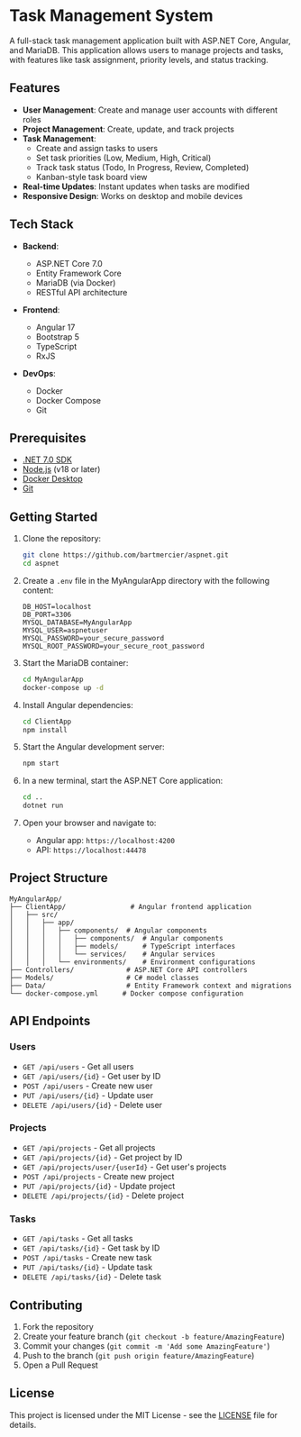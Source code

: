 # Task Management System

A full-stack task management application built with ASP.NET Core, Angular, and MariaDB. This application allows users to manage projects and tasks, with features like task assignment, priority levels, and status tracking.

## Features

- **User Management**: Create and manage user accounts with different roles
- **Project Management**: Create, update, and track projects
- **Task Management**: 
  - Create and assign tasks to users
  - Set task priorities (Low, Medium, High, Critical)
  - Track task status (Todo, In Progress, Review, Completed)
  - Kanban-style task board view
- **Real-time Updates**: Instant updates when tasks are modified
- **Responsive Design**: Works on desktop and mobile devices

## Tech Stack

- **Backend**:
  - ASP.NET Core 7.0
  - Entity Framework Core
  - MariaDB (via Docker)
  - RESTful API architecture

- **Frontend**:
  - Angular 17
  - Bootstrap 5
  - TypeScript
  - RxJS

- **DevOps**:
  - Docker
  - Docker Compose
  - Git

## Prerequisites

- [.NET 7.0 SDK](https://dotnet.microsoft.com/download)
- [Node.js](https://nodejs.org/) (v18 or later)
- [Docker Desktop](https://www.docker.com/products/docker-desktop)
- [Git](https://git-scm.com/)

## Getting Started

1. Clone the repository:
   ```bash
   git clone https://github.com/bartmercier/aspnet.git
   cd aspnet
   ```

2. Create a `.env` file in the MyAngularApp directory with the following content:
   ```
   DB_HOST=localhost
   DB_PORT=3306
   MYSQL_DATABASE=MyAngularApp
   MYSQL_USER=aspnetuser
   MYSQL_PASSWORD=your_secure_password
   MYSQL_ROOT_PASSWORD=your_secure_root_password
   ```

3. Start the MariaDB container:
   ```bash
   cd MyAngularApp
   docker-compose up -d
   ```

4. Install Angular dependencies:
   ```bash
   cd ClientApp
   npm install
   ```

5. Start the Angular development server:
   ```bash
   npm start
   ```

6. In a new terminal, start the ASP.NET Core application:
   ```bash
   cd ..
   dotnet run
   ```

7. Open your browser and navigate to:
   - Angular app: `https://localhost:4200`
   - API: `https://localhost:44478`

## Project Structure

```
MyAngularApp/
├── ClientApp/                # Angular frontend application
│   ├── src/
│   │   ├── app/
│   │   │   ├── components/  # Angular components
│   │   │   │   ├── components/  # Angular components
│   │   │   │   ├── models/      # TypeScript interfaces
│   │   │   │   └── services/    # Angular services
│   │   │   └── environments/    # Environment configurations
├── Controllers/             # ASP.NET Core API controllers
├── Models/                  # C# model classes
├── Data/                    # Entity Framework context and migrations
└── docker-compose.yml      # Docker compose configuration
```

## API Endpoints

### Users
- `GET /api/users` - Get all users
- `GET /api/users/{id}` - Get user by ID
- `POST /api/users` - Create new user
- `PUT /api/users/{id}` - Update user
- `DELETE /api/users/{id}` - Delete user

### Projects
- `GET /api/projects` - Get all projects
- `GET /api/projects/{id}` - Get project by ID
- `GET /api/projects/user/{userId}` - Get user's projects
- `POST /api/projects` - Create new project
- `PUT /api/projects/{id}` - Update project
- `DELETE /api/projects/{id}` - Delete project

### Tasks
- `GET /api/tasks` - Get all tasks
- `GET /api/tasks/{id}` - Get task by ID
- `POST /api/tasks` - Create new task
- `PUT /api/tasks/{id}` - Update task
- `DELETE /api/tasks/{id}` - Delete task

## Contributing

1. Fork the repository
2. Create your feature branch (`git checkout -b feature/AmazingFeature`)
3. Commit your changes (`git commit -m 'Add some AmazingFeature'`)
4. Push to the branch (`git push origin feature/AmazingFeature`)
5. Open a Pull Request

## License

This project is licensed under the MIT License - see the [LICENSE](LICENSE) file for details. 
